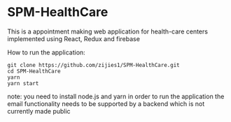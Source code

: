 # SPM-HealthCare

This is a appointment making web application for health-care centers implemented using React, Redux and firebase

How to run the application:
```
git clone https://github.com/zijies1/SPM-HealthCare.git
cd SPM-HealthCare
yarn
yarn start
```
note: you need to install node.js and yarn in order to run the application
      the email functionality needs to be supported by a backend which is not currently made public
